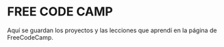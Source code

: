 # FREE CODE CAMP
Aquí se guardan los proyectos y las lecciones que aprendí en la página de FreeCodeCamp.
